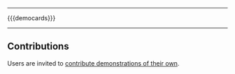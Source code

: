 
---

{{{democards}}}

---

## Contributions

Users are invited to [contribute demonstrations of their own](https://github.com/JuliaImages/juliaimages.github.io).